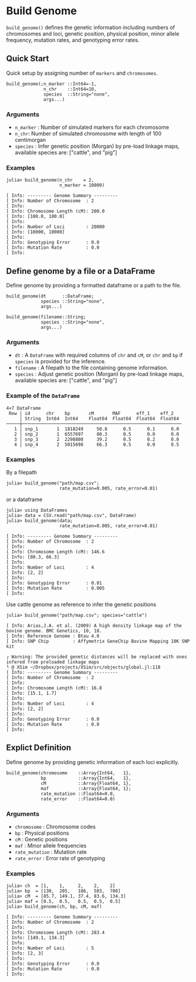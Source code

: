 # Build Genome

`build_genome()` defines the genetic information including numbers of chromosomes and loci, genetic position, physical position, minor allele frequency, mutation rates, and genotyping error rates.

## Quick Start
Quick setup by assigning number of `markers` and `chromosomes`.

    build_genome(;n_marker ::Int64=-1,
                  n_chr    ::Int64=10,
                  species  ::String="none",
                  args...)

### Arguments
- `n_marker` : Number of simulated markers for each chromosome
- `n_chr`: Number of simulated chromosome with length of 100 centimorgan
- `species` : Infer genetic position (Morgan) by pre-load linkage maps, available species are: ["cattle", and "pig"]

### Examples
```jldoctest
julia> build_genome(n_chr    = 2,
                    n_marker = 10000)

[ Info: --------- Genome Summary ---------
[ Info: Number of Chromosome  : 2
[ Info:
[ Info: Chromosome Length (cM): 200.0
[ Info: [100.0, 100.0]
[ Info:
[ Info: Number of Loci        : 20000
[ Info: [10000, 10000]
[ Info:
[ Info: Genotyping Error      : 0.0
[ Info: Mutation Rate         : 0.0
[ Info:
```


## Define genome by a file or a DataFrame
Define genome by providing a formatted dataframe or a path to the file.

    build_genome(dt      ::DataFrame;
                 species ::String="none",
                 args...)

    build_genome(filename::String;
                 species ::String="none",
                 args...)

### Arguments
- `dt` : A `DataFrame` with required columns of `chr` and `cM`, or `chr` and `bp` if `species` is provided for the inference.
- `filename` : A filepath to the file containing genome information.
- `species` : Adjust genetic position (Morgan) by pre-load linkage maps, available species are: ["cattle", and "pig"]

### Example of the `DataFrame`
```
4×7 DataFrame
 Row │ id      chr    bp       cM       MAF      eff_1    eff_2
     │ String  Int64  Int64    Float64  Float64  Float64  Float64
─────┼────────────────────────────────────────────────────────────
   1 │ snp_1       1  1818249     50.8      0.5      0.1      0.0
   2 │ snp_2       1  6557697     80.3      0.5      0.0      0.0
   3 │ snp_3       2  2298800     39.2      0.5      0.2      0.0
   4 │ snp_4       2  5015698     66.3      0.5      0.0      0.5
```

### Examples
By a filepath
```jldoctest
julia> build_genome("path/map.csv";
                    rate_mutation=0.005, rate_error=0.01)
```

or a dataframe
```jldoctest
julia> using DataFrames
julia> data = CSV.read("path/map.csv", DataFrame)
julia> build_genome(data;
                    rate_mutation=0.005, rate_error=0.01)

[ Info: --------- Genome Summary ---------
[ Info: Number of Chromosome  : 2
[ Info:
[ Info: Chromosome Length (cM): 146.6
[ Info: [80.3, 66.3]
[ Info:
[ Info: Number of Loci        : 4
[ Info: [2, 2]
[ Info:
[ Info: Genotyping Error      : 0.01
[ Info: Mutation Rate         : 0.005
[ Info:
```

Use cattle genome as reference to infer the genetic positions
```jldoctest
julia> build_genome("path/map.csv"; species="cattle")

[ Info: Arias,J.A. et al. (2009) A high density linkage map of the bovine genome. BMC Genetics, 10, 18.
[ Info: Reference Genome : Btau 4.0
[ Info: SNP Chip         : Affymetrix GeneChip Bovine Mapping 10K SNP kit

┌ Warning: The provided genetic distances will be replaced with ones infered from preloaded linkage maps
└ @ XSim ~/Dropbox/projects/XSim/src/objects/global.jl:118
[ Info: --------- Genome Summary ---------
[ Info: Number of Chromosome  : 2
[ Info:
[ Info: Chromosome Length (cM): 16.8
[ Info: [15.1, 1.7]
[ Info:
[ Info: Number of Loci        : 4
[ Info: [2, 2]
[ Info:
[ Info: Genotyping Error      : 0.0
[ Info: Mutation Rate         : 0.0
[ Info:

```

## Explict Definition
Define genome by providing genetic information of each loci explicitly.

    build_genome(chromosome    ::Array{Int64,   1},
                 bp            ::Array{Int64,   1},
                 cM            ::Array{Float64, 1},
                 maf           ::Array{Float64, 1};
                 rate_mutation ::Float64=0.0,
                 rate_error    ::Float64=0.0)

### Arguments
- `chromosome` : Chromosome codes
- `bp` : Physical positions
- `cM` : Genetic positions
- `maf` : Minor allele frequencies
- `rate_mutation` : Mutation rate
- `rate_error` : Error rate of genotyping

### Examples
```jldoctest
julia> ch  = [1,    1,     2,    2,    2]
julia> bp  = [130,  205,   186,  503,  780]
julia> cM  = [85.7, 149.1, 37.4, 83.6, 134.3]
julia> maf = [0.5,  0.5,   0.5,  0.5,  0.5]
julia> build_genome(ch, bp, cM, maf)

[ Info: --------- Genome Summary ---------
[ Info: Number of Chromosome  : 2
[ Info:
[ Info: Chromosome Length (cM): 283.4
[ Info: [149.1, 134.3]
[ Info:
[ Info: Number of Loci        : 5
[ Info: [2, 3]
[ Info:
[ Info: Genotyping Error      : 0.0
[ Info: Mutation Rate         : 0.0
[ Info:
```